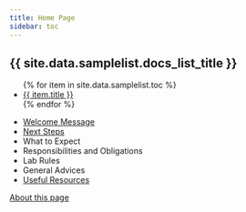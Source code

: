 ```yaml
---
title: Home Page
sidebar: toc
---
```


<h2>{{ site.data.samplelist.docs_list_title }}</h2>
<ul>
   {% for item in site.data.samplelist.toc %}
      <li><a href="{{ item.url }}">{{ item.title }}</a></li>
   {% endfor %}
</ul>

- [Welcome Message](./welcome.html)
- [Next Steps](./steps.html)
- What to Expect
- Responsibilities and Obligations
- Lab Rules
- General Advices
- [Useful Resources](./resources.html)

[About this page](./README.html)
